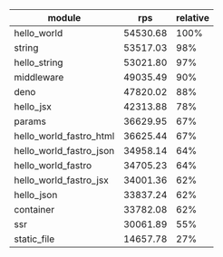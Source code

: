 
| module                  | rps      | relative |
| ----------------------- | -------- | -------- |
| hello_world             | 54530.68 | 100%     |
| string                  | 53517.03 | 98%      |
| hello_string            | 53021.80 | 97%      |
| middleware              | 49035.49 | 90%      |
| deno                    | 47820.02 | 88%      |
| hello_jsx               | 42313.88 | 78%      |
| params                  | 36629.95 | 67%      |
| hello_world_fastro_html | 36625.44 | 67%      |
| hello_world_fastro_json | 34958.14 | 64%      |
| hello_world_fastro      | 34705.23 | 64%      |
| hello_world_fastro_jsx  | 34001.36 | 62%      |
| hello_json              | 33837.24 | 62%      |
| container               | 33782.08 | 62%      |
| ssr                     | 30061.89 | 55%      |
| static_file             | 14657.78 | 27%      |
